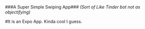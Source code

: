###A Super Simple Swiping App###
_(Sort of Like Tinder bot not as objectifying)_

#It is an Expo App. Kinda cool I guess.

